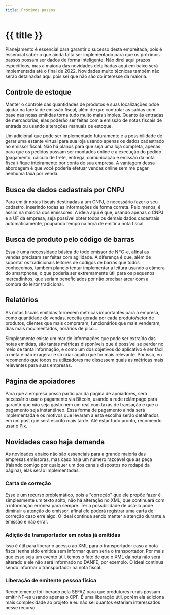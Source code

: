 ```yaml
---
title: Próximos passos
---
```


# {{ title }}

Planejamento é essencial para garantir o sucesso desta empreitada, pois é essencial saber o que ainda falta ser implementado para que os próximos passos possam ser dados de forma inteligente. Não direi aqui prazos específicos, mas a maioria das novidades detalhadas aqui em baixo será implementada até o final de 2022. Novidades muito técnicas também não serão detalhadas aqui pois sei que não são do interesse da maioria.

## Controle de estoque

Manter o controle das quantidades de produtos e suas localizações pdoe ajudar na tarefa de emissão fiscal, além de que controlar as saídas com base nas notas emitidas torna tudo muito mais simples. Quanto às entradas de mercadorias, elas poderão ser feitas com a emissão de notas fiscais de entrada ou usando alterações manuais de estoque.

Um adicional que pode ser implementado futuramente é a possibilidade de gerar uma estante virtual para sua loja usando apenas os dados cadastrado no emissor fiscal. Não há planos para que seja uma loja completa, apenas para que os pedidos possam ser montados online e a execução do pedido (pagamento, cálculo de frete, entrega, comunicação e emissão da nota fiscal) fique inteiramente por conta de sua empresa. A vantagem dessa abordagem é que você poderia efetuar vendas online sem me pagar nenhuma taxa por venda.

## Busca de dados cadastrais por CNPJ

Para emitir notas fiscais destinadas a um CNPJ, é necessário fazer o seu cadastro, inserindo todas as informações de forma correta. Pelo menos, é assim na maioria dos emissores. A ideia aqui é que, usando apenas o CNPJ e a UF da empresa, seja possível obter todos os demais dados cadastrais automaticamente, poupando tempo na hora de emitir a nota fiscal.

## Busca de produto pelo código de barras

Essa é uma necessidade básica de todo emissor de NFC-e, afinal as vendas precisam ser feitas com agilidade. A diferença é que, além de suportar os tradicionais leitores de códigos de barras que todos conhecemos, também planejo tentar implementar a leitura usando a câmera do smartphone, o que poderia ser extremamente útil para os pequenos mercadinhos, que seriam beneficiados por não precisar arcar com a compra do leitor tradicional.

## Relatórios

As notas fiscais emitidas fornecem métricas importantes para a empresa, como quantidade de vendas, receita gerada por cada produto/setor de produtos, clientes que mais compraram, funcionários que mais venderam, dias mais movimentados, horários de pico...

Simplesmente existe um mar de informações que pode ser extraído das notas emitidas, são tantas métricas disponíveis que é possível se perder no meio de tanta informação, e como um dos objetivos do aplicativo é ser fácil, a meta é não exagerar e só criar aquilo que for mais relevante. Por isso, eu recomendo que todos os utilizadores me dissessem quais as métricas mais relevantes para suas empresas.

## Página de apoiadores

Para que a empresa possa participar da página de apoiadores, será necessário usar o pagamento via Bitcoin, usando a rede relâmpago para garantir que não seja gasto nem um real com taxas de transação e que o pagamento seja instantâneo. Essa forma de pagamento ainda será implementada e os motivos que levaram a esta escolha serão detalhados em um post que será escrito mais tarde. Até estar tudo pronto, recomendo usar o Pix.

## Novidades caso haja demanda

As novidades abaixo não são essenciais para a grande maioria das empresas emissoras, mas caso haja um número razoável que as peça (falando comigo por qualquer um dos canais dispostos no rodapé da página), elas serão implementadas.

### Carta de correção

Esse é um recurso problemático, pois a "correção" que ele propõe fazer é simplesmente um texto solto, não há alteração no XML, que continuará com a informação errônea para sempre. Ter a possibilidade de usá-lo pode diminuir a atenção do emissor, afinal ele poderá registrar uma carta de correção caso erre algo. O ideal continua sendo manter a atenção durante a emissão e não errar.

### Adição de transportador em notas já emitidas

Isso é útil para liberar o acesso ao XML para o transportador caso a nota fiscal tenha sido emitida sem informar quem seria o transportador. Por mais que esse seja um evento útil, temos o fato de que o XML da nota não será alterado e ele não será informado no DANFE, por exemplo. O ideal continua sendo informar o transportador na nota fiscal.

### Liberação de emitente pessoa física

Recentemente foi liberado pela SEFAZ para que produtores rurais possam emitir NF-es usando apenas o CPF. É uma liberação útil, porém ela adiciona mais complexidade ao projeto e eu não sei quantos estariam interessados nesse recurso.
